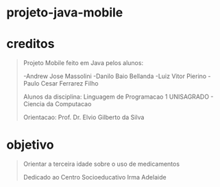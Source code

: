 # projeto-java-mobile

# creditos

> Projeto Mobile feito em Java pelos alunos:
>
>-Andrew Jose Massolini
>-Danilo Baio Bellanda
>-Luiz Vitor Pierino
>-Paulo Cesar Ferrarez Filho
>
>Alunos da disciplina:
>Linguagem de Programacao 1
>UNISAGRADO - Ciencia da Computacao
>
>Orientacao:
>Prof. Dr. Elvio Gilberto da Silva

# objetivo
>Orientar a terceira idade sobre o uso de medicamentos
>
>Dedicado ao Centro Socioeducativo Irma Adelaide